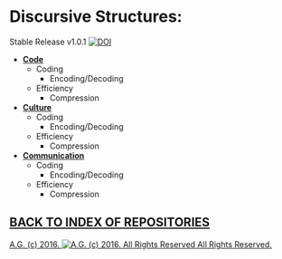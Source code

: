 Discursive Structures:
======================
Stable Release v1.0.1 [![DOI](https://zenodo.org/badge/12953776.svg)](https://zenodo.org/doi/10.5281/zenodo.10361848)

* [**Code**](https://github.com/antiface/DiscursiveStructures/tree/master/Code)
    * Coding
        * Encoding/Decoding
    * Efficiency
        * Compression
* [**Culture**](https://github.com/antiface/DiscursiveStructures/tree/master/Culture)
    * Coding
        * Encoding/Decoding
    * Efficiency
        * Compression
* [**Communication**](https://github.com/antiface/DiscursiveStructures/tree/master/Communication)
    * Coding
        * Encoding/Decoding
    * Efficiency
        * Compression

## [BACK TO INDEX OF REPOSITORIES](https://github.com/antiface/Index)

[A.G. (c) 2016. ![A.G. (c) 2016. All Rights Reserved](https://historiotheque.files.wordpress.com/2016/11/ag_signature_official_2015_50px_cropped.jpg) All Rights Reserved.](http://alexgagnon.com)

